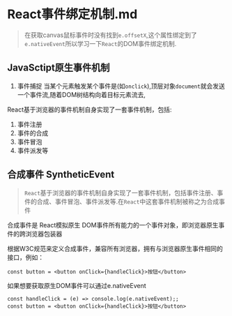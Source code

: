 # React事件绑定机制.md

>在获取canvas鼠标事件时没有找到`e.offsetX`,这个属性绑定到了`e.nativeEvent`所以学习一下`React`的DOM事件绑定机制.

## JavaSctipt原生事件机制

1. 事件捕捉
当某个元素触发某个事件是(如`onclick`),顶层对象`document`就会发送一个事件流,随着DOM树结构向着目标元素流去,


React基于浏览器的事件机制自身实现了一套事件机制，包括:

1. 事件注册
2. 事件的合成
3. 事件冒泡
4. 事件派发等

## 合成事件 SyntheticEvent

>`React`基于浏览器的事件机制自身实现了一套事件机制，包括事件注册、事件的合成、事件冒泡、事件派发等.在`React`中这套事件机制被称之为合成事件

合成事件是 React模拟原生 DOM事件所有能力的一个事件对象，即浏览器原生事件的跨浏览器包装器

根据W3C规范来定义合成事件，兼容所有浏览器，拥有与浏览器原生事件相同的接口，例如：

``` JSX
const button = <button onClick={handleClick}>按钮</button> 
```

如果想要获取原生DOM事件可以通过e.nativeEvent

``` JSX
const handleClick = (e) => console.log(e.nativeEvent);; 
const button = <button onClick={handleClick}>按钮</button> 
```
